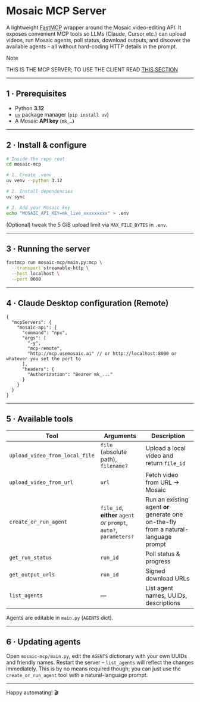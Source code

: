# Mosaic MCP Server

A lightweight [FastMCP](https://gofastmcp.com) wrapper around the Mosaic video-editing API.
It exposes convenient MCP tools so LLMs (Claude, Cursor etc.) can upload
videos, run Mosaic agents, poll status, download outputs, and discover the
available agents – all without hard-coding HTTP details in the prompt.

> [!NOTE]
> THIS IS THE MCP SERVER; TO USE THE CLIENT READ [THIS SECTION](https://github.com/mosaic-ai-labs/api-examples/blob/main/mosaic-mcp/README.md#4--claude-desktop-configuration)

---

## 1 · Prerequisites

* Python **3.12**
* [`uv`](https://github.com/astral-sh/uv) package manager (`pip install uv`)
* A Mosaic **API key** (`mk_…`)

---

## 2 · Install & configure

```bash
# Inside the repo root
cd mosaic-mcp

# 1. Create .venv
uv venv --python 3.12

# 2. Install dependencies
uv sync

# 3. Add your Mosaic key
echo "MOSAIC_API_KEY=mk_live_xxxxxxxxx" > .env
```

(Optional) tweak the 5 GiB upload limit via `MAX_FILE_BYTES` in `.env`.

---

## 3 · Running the server

```bash
fastmcp run mosaic-mcp/main.py:mcp \
  --transport streamable-http \
  --host localhost \
  --port 8000
```

---

## 4 · Claude Desktop configuration (Remote)

```jsonc
{
  "mcpServers": {
    "mosaic-api": {
      "command": "npx",
      "args": [
        "-y",
        "mcp-remote",
        "http://mcp.usemosaic.ai" // or http://localhost:8000 or whatever you set the port to
      ],
      "headers": {
        "Authorization": "Bearer mk_..."
      }
    }
  }
}
```


---

## 5 · Available tools

| Tool | Arguments | Description |
|------|-----------|-------------|
| `upload_video_from_local_file` | `file` (absolute path), `filename?` | Upload a local video and return `file_id` |
| `upload_video_from_url` | `url` | Fetch video from URL → Mosaic |
| `create_or_run_agent` | `file_id`, **either** `agent` *or* `prompt`, `auto?`, `parameters?` | Run an existing agent **or** generate one on-the-fly from a natural-language prompt |
| `get_run_status` | `run_id` | Poll status & progress |
| `get_output_urls` | `run_id` | Signed download URLs |
| `list_agents` | — | List agent names, UUIDs, descriptions |

Agents are editable in `main.py` (`AGENTS` dict).

---

## 6 · Updating agents
Open `mosaic-mcp/main.py`, edit the `AGENTS` dictionary with your own UUIDs
and friendly names. Restart the server – `list_agents` will reflect the
changes immediately. This is by no means required though; you can just use
the `create_or_run_agent` tool with a natural-language prompt.

---

Happy automating! 🎬
